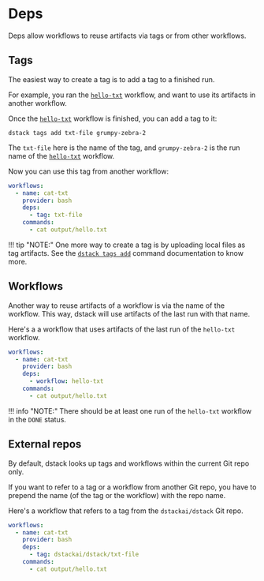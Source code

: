 # Deps

Deps allow workflows to reuse artifacts via tags or from other workflows.

## Tags

The easiest way to create a tag is to add a tag to a finished run. 

For example, you ran the [`hello-txt`](artifacts.md) workflow, and want to use its artifacts in another workflow.

Once the [`hello-txt`](artifacts.md) workflow is finished, you can add a tag to it:

```shell
dstack tags add txt-file grumpy-zebra-2
```

The `txt-file` here is the name of the tag, and `grumpy-zebra-2` is the run name of the [`hello-txt`](artifacts.md) workflow. 

Now you can use this tag from another workflow:

```yaml
workflows:
  - name: cat-txt
    provider: bash
    deps:
      - tag: txt-file
    commands:
      - cat output/hello.txt
```

!!! tip "NOTE:"
    One more way to create a tag is by uploading local files as tag artifacts. 
    See the [`dstack tags add`](../reference/cli/tags.md#tags-add) command documentation to know more.

## Workflows

Another way to reuse artifacts of a workflow is via the name of the workflow.
This way, dstack will use artifacts of the last run with that name.

Here's a a workflow that uses artifacts of the last run of the `hello-txt` workflow.

```yaml
workflows:
  - name: cat-txt
    provider: bash
    deps:
      - workflow: hello-txt
    commands:
      - cat output/hello.txt
```

!!! info "NOTE:"
    There should be at least one run of the `hello-txt` workflow in the `DONE` status.

## External repos

By default, dstack looks up tags and workflows within the current Git repo only.

If you want to refer to a tag or a workflow from another Git repo, 
you have to prepend the name (of the tag or the workflow) with the repo name.

Here's a workflow that refers to a tag from the `dstackai/dstack` Git repo.

```yaml
workflows:
  - name: cat-txt
    provider: bash
    deps:
      - tag: dstackai/dstack/txt-file
    commands:
      - cat output/hello.txt
```